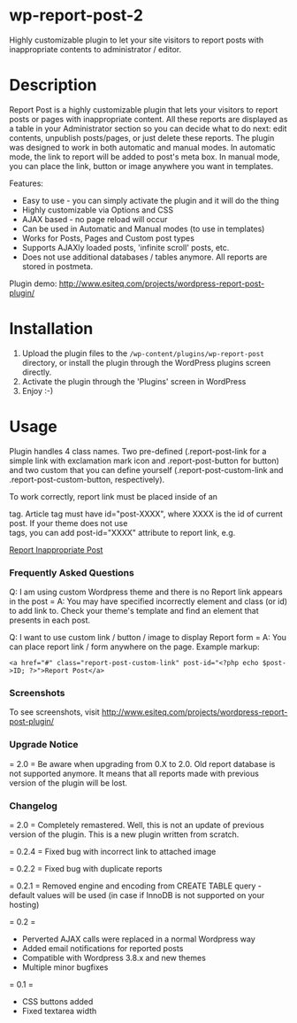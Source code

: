 # wp-report-post-2

Highly customizable plugin to let your site visitors to report posts with inappropriate contents to administrator / editor.

# Description

Report Post is a highly customizable plugin that lets your visitors to report posts or pages with inappropriate content. All these reports are displayed as a table in your Administrator section so you can decide what to do next: edit contents, unpublish posts/pages, or just delete these reports. The plugin was designed to work in both automatic and manual modes. In automatic mode, the link to report will be added to post's meta box. In manual mode, you can place the link, button or image anywhere you want in templates.

Features:

* Easy to use - you can simply activate the plugin and it will do the thing
* Highly customizable via Options and CSS
* AJAX based - no page reload will occur
* Can be used in Automatic and Manual modes (to use in templates)
* Works for Posts, Pages and Custom post types
* Supports AJAXly loaded posts, 'infinite scroll' posts, etc.
* Does not use additional databases / tables anymore. All reports are stored in postmeta.

Plugin demo: http://www.esiteq.com/projects/wordpress-report-post-plugin/

# Installation

1. Upload the plugin files to the `/wp-content/plugins/wp-report-post` directory, or install the plugin through the WordPress plugins screen directly.
2. Activate the plugin through the 'Plugins' screen in WordPress
3. Enjoy :-)

# Usage

Plugin handles 4 class names. Two pre-defined (.report-post-link for a simple link with exclamation mark icon and .report-post-button for button) and two custom that you can define yourself (.report-post-custom-link and .report-post-custom-button, respectively).

To work correctly, report link must be placed inside of an <article> tag. Article tag must have id="post-XXXX", where XXXX is the id of current post. If your theme does not use <article> tags, you can add post-id="XXXX" attribute to report link, e.g.

<a href="#" post-id="<?php echo $post->ID; ?>" class="report-post-link">Report Inappropriate Post</a> 

# Frequently Asked Questions

Q: I am using custom Wordpress theme and there is no Report link appears in the post =
A: You may have specified incorrectly element and class (or id) to add link to. Check your theme's template and find an element that presents in each post.

Q: I want to use custom link / button / image to display Report form =
A: You can place report link / form anywhere on the page. Example markup:

    <a href="#" class="report-post-custom-link" post-id="<?php echo $post->ID; ?>">Report Post</a>

# Screenshots

To see screenshots, visit http://www.esiteq.com/projects/wordpress-report-post-plugin/

# Upgrade Notice

= 2.0 =
Be aware when upgrading from 0.X to 2.0. Old report database is not supported anymore. It means that all reports made with previous version of the plugin will be lost. 

# Changelog

= 2.0 =
Completely remastered. Well, this is not an update of previous version of the plugin. This is a new plugin written from scratch.

= 0.2.4 =
Fixed bug with incorrect link to attached image

= 0.2.2 =
Fixed bug with duplicate reports

= 0.2.1 =
Removed engine and encoding from CREATE TABLE query - default values will be used (in case if InnoDB is not supported on your hosting)

= 0.2 =
* Perverted AJAX calls were replaced in a normal Wordpress way
* Added email notifications for reported posts
* Compatible with Wordpress 3.8.x and new themes
* Multiple minor bugfixes

= 0.1 =
* CSS buttons added
* Fixed textarea width
